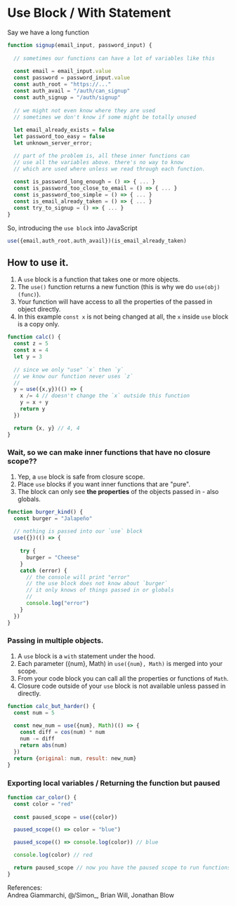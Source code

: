 # Use Block / With Statement
Say we have a long function
```js
function signup(email_input, password_input) {
  
  // sometimes our functions can have a lot of variables like this
  
  const email = email_input.value
  const password = password_input.value
  const auth_root = "https://..."
  const auth_avail = "/auth/can_signup"
  const auth_signup = "/auth/signup"
  
  // we might not even know where they are used
  // sometimes we don't know if some might be totally unused
  
  let email_already_exists = false
  let password_too_easy = false
  let unknown_server_error;  

  // part of the problem is, all these inner functions can 
  // use all the variables above. there's no way to know
  // which are used where unless we read through each function.
  
  const is_password_long_enough = () => { ... }
  const is_password_too_close_to_email = () => { ... }
  const is_password_too_simple = () => { ... }
  const is_email_already_taken = () => { ... }
  const try_to_signup = () => { ... }
}
```
So, introducing the `use block` into JavaScript
```js
use({email,auth_root,auth_avail})(is_email_already_taken)
```
  
## How to use it.
1. A `use` block is a function that takes one or more objects.
2. The `use()` function returns a new function (this is why we do `use(obj)(func)`).
3. Your function will have access to all the properties of the passed in object directly.
4. In this example `const x` is not being changed at all, the `x` inside `use` block is a copy only.
```js
function calc() {
  const z = 5
  const x = 4
  let y = 3
  
  // since we only "use" `x` then `y`
  // we know our function never uses `z`
  //
  y = use({x,y})(() => {
    x /= 4 // doesn't change the `x` outside this function
    y = x + y
    return y
  })

  return {x, y} // 4, 4
}
```
  
### Wait, so we can make inner functions that have no closure scope?? 
1. Yep, a `use` block is safe from closure scope.
2. Place `use` blocks if you want inner functions that are "pure".
3. The block can only see **the properties** of the objects passed in - also globals.
```js
function burger_kind() {
  const burger = "Jalapeño"
  
  // nothing is passed into our `use` block
  use({})(() => {
    
    try {
      burger = "Cheese"
    } 
    catch (error) {
      // the console will print "error" 
      // the use block does not know about `burger`
      // it only knows of things passed in or globals
      //
      console.log("error")
    }
  })
}
```
  
### Passing in multiple objects.
1. A `use` block is a `with` statement under the hood.
2. Each parameter ({num}, Math) in `use({num}, Math)` is merged into your scope.
3. From your code block you can call all the properties or functions of `Math`.
4. Closure code outside of your `use` block is not available unless passed in directly.
```js
function calc_but_harder() {
  const num = 5 
  
  const new_num = use({num}, Math)(() => {
    const diff = cos(num) * num
    num -= diff
    return abs(num)
  })
  return {original: num, result: new_num}
}
```
  
### Exporting local variables / Returning the function but paused
```js
function car_color() {
  const color = "red"
  
  const paused_scope = use({color})

  paused_scope(() => color = "blue")

  paused_scope(() => console.log(color)) // blue

  console.log(color) // red

  return paused_scope // now you have the paused scope to run functions against.
}
``` 
  
References:  
Andrea Giammarchi, @/Simon_, Brian Will, Jonathan Blow
